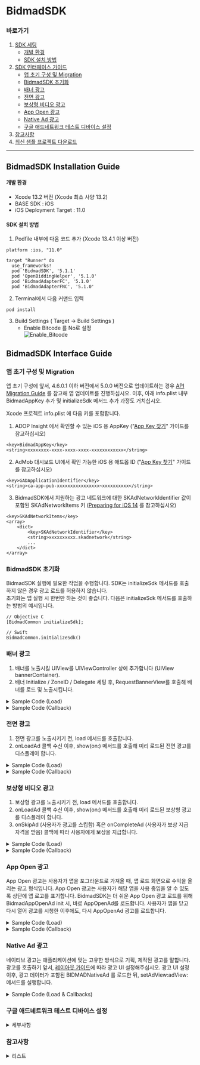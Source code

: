# BidmadSDK
### 바로가기
1. [SDK 세팅](#bidmadsdk-installation-guide)
    - [개발 환경](#개발-환경)
    - [SDK 설치 방법](#sdk-설치-방법)
2. [SDK 인터페이스 가이드](#bidmadsdk-interface-guide)
    - [앱 초기 구성 및 Migration](#앱-초기-구성-및-migration)
    - [BidmadSDK 초기화](#bidmadsdk-초기화)
    - [배너 광고](#배너-광고)
    - [전면 광고](#전면-광고)
    - [보상형 비디오 광고](#보상형-비디오-광고)
    - [App Open 광고](#app-open-광고)
    - [Native Ad 광고](#native-ad-광고)
    - [구글 애드네트워크 테스트 디바이스 설정](#구글-애드네트워크-테스트-디바이스-설정)
3. [참고사항](#참고사항)
4. [최신 샘플 프로젝트 다운로드](https://github.com/bidmad/Bidmad-iOS/archive/refs/heads/main.zip)
---

## BidmadSDK Installation Guide

#### 개발 환경
- Xcode 13.2 버전 (Xcode 최소 사양 13.2)
- BASE SDK : iOS
- iOS Deployment Target : 11.0
#### SDK 설치 방법
1. Podfile 내부에 다음 코드 추가 (Xcode 13.4.1 이상 버전)

```
platform :ios, "11.0"

target "Runner" do
  use_frameworks!
  pod 'BidmadSDK', '5.1.1'
  pod 'OpenBiddingHelper', '5.1.0'
  pod 'BidmadAdapterFC', '5.1.0'
  pod 'BidmadAdapterFNC', '5.1.0'
```

2. Terminal에서 다음 커맨드 입력

```
pod install
```
    
3. Build Settings ( Target → Build Settings ) <br>
    - Enable Bitcode 를 No로 설정<br>
        ![Enable_Bitcode](https://i.imgur.com/aXOBmr1.png)<br>

## BidmadSDK Interface Guide

### 앱 초기 구성 및 Migration<br>
앱 초기 구성에 앞서, 4.6.0.1 이하 버전에서 5.0.0 버전으로 업데이트하는 경우 [API Migration Guide](https://github.com/bidmad/Bidmad-iOS/wiki/v5.0.0-API-Migration-Guide-%5BKR%5D) 를 참고해 앱 업데이트를 진행하십시오. 이후, 아래 info.plist 내부 BidmadAppKey 추가 및 initializeSdk 메서드 추가 과정도 거치십시오.<br>

Xcode 프로젝트 info.plist 에 다음 키를 포함합니다.<br>
1. ADOP Insight 에서 확인할 수 있는 iOS 용 AppKey ("[App Key 찾기](https://github.com/bidmad/SDK/wiki/Find-your-app-key%5BKR%5D)" 가이드를 참고하십시오) <br>

```
<key>BidmadAppKey</key>
<string>xxxxxxxx-xxxx-xxxx-xxxx-xxxxxxxxxxxx</string>
```

2. AdMob 대시보드 UI에서 확인 가능한 iOS 용 애드몹 ID ("[App Key 찾기](https://github.com/bidmad/SDK/wiki/Find-your-app-key%5BKR%5D)" 가이드를 참고하십시오) <br>

```
<key>GADApplicationIdentifier</key>
<string>ca-app-pub-xxxxxxxxxxxxxxxx~xxxxxxxxxx</string>
```

3. BidmadSDK에서 지원하는 광고 네트워크에 대한 SKAdNetworkIdentifier 값이 포함된 SKAdNetworkItems 키 ([Preparing for iOS 14](https://github.com/bidmad/Bidmad-iOS/wiki/Preparing-for-iOS-14%5BENG%5D) 를 참고하십시오)<br>

```
<key>SKAdNetworkItems</key>
<array>
    <dict>
        <key>SKAdNetworkIdentifier</key>
        <string>xxxxxxxxxx.skadnetwork</string>
        ...
    </dict>
</array>
```

### BidmadSDK 초기화<br>
BidmadSDK 실행에 필요한 작업을 수행합니다. SDK는 initializeSdk 메서드를 호출하지 않은 경우 광고 로드를 허용하지 않습니다.<br>
초기화는 앱 실행 시 한번만 하는 것이 좋습니다. 다음은 initializeSdk 메서드를 호출하는 방법의 예시입니다.<br>

```
// Objective C
[BidmadCommon initializeSdk];

// Swift
BidmadCommon.initializeSdk()
```

### 배너 광고
1. 배너를 노출시킬 UIView를 UIViewController 상에 추가합니다 (UIView bannerContainer).
2. 배너 Initialize / ZoneID / Delegate 세팅 후, RequestBannerView를 호출해 배너를 로드 및 노출시킵니다.

<details markdown="1">
<summary>Sample Code (Load)</summary>
<br>

```
// Objective C

@import OpenBiddingHelper;

@interface BannerViewController : UIViewController<BIDMADOpenBiddingBannerDelegate> {
    BidmadBannerAd *bannerAd;
}
__weak IBOutlet UIView *bannerContainer;
@end

@implementation BannerViewController

- (void)viewDidLoad {

    // Please set the Zone ID before calling a banner ad.
    NSString *zoneID = @"XXXXXXXX-XXXX-XXXX-XXXX-XXXXXXXXXXXX";
    bannerAd = [[BidmadBannerAd alloc] initWith:self containerView:self.BannerContainer zoneID:zoneID];
    bannerAd.delegate = self;
    [bannerAd setRefreshInterval:[@60 integerValue]];
    
    [bannerAd load];
}

// Swift

import OpenBiddingHelper

class BannerViewController: UIViewController, BIDMADOpenBiddingBannerDelegate {
    var bannerAd: BidmadBannerAd!
    @IBOutlet weak var bannerContainer: UIView!
    
    override func viewDidLoad() {
        super.viewDidLoad()
        
        bannerAd = BidmadBannerAd(self, containerView: bottomView, zoneID: "XXXXXXXX-XXXX-XXXX-XXXX-XXXXXXXXXXXX")
        bannerAd.delegate = self
        bannerAd.setRefreshInterval(60)
        bannerAd.load()
    }
}
```
</details>

<details markdown="1">
<summary>Sample Code (Callback)</summary>
<br>

```
// Objective C

- (void)onLoadAd:(OpenBiddingBanner *)bidmadAd {
    NSLog(@"Load")
}

- (void)onClickAd:(OpenBiddingBanner *)bidmadAd {
    NSLog(@"Click")
}

- (void)onLoadFailAd:(OpenBiddingBanner *)bidmadAd error:(NSError * _Nonnull)error {
    NSLog(@"LoadFail")
}

// Swift

func onLoadAd(_ bidmadAd: OpenBiddingBanner) {
    print("ad is loaded")
}

func onLoadFailAd(_ bidmadAd: OpenBiddingBanner, error: Error) {
    print("ad failed to load with error \(error.localizedDescription)")
}
func onClickAd(_ bidmadAd: OpenBiddingBanner) {
    print("ad is clicked")
}
```
</details>

### 전면 광고
1. 전면 광고를 노출시키기 전, load 메서드를 호출합니다.
2. onLoadAd 콜백 수신 이후, show(on:) 메서드를 호출해 미리 로드된 전면 광고를 디스플레이 합니다. 

<details markdown="1">
<summary>Sample Code (Load)</summary>
<br>

```
// Objective C

@import OpenBiddingHelper;

@interface InterstitialViewController () <BIDMADOpenBiddingInterstitialDelegate> {
    BidmadInterstitialAd *interstitialAd;
}
@end

@implementation InterstitialViewController
- (void)viewDidLoad {
    
    NSString *zoneID = @"xxxxxxxx-xxxx-xxxx-xxxx-xxxxxxxxxxxx";
    interstitialAd = [[BidmadInterstitialAd alloc] initWithZoneID:zoneID];
    [interstitialAd setDelegate: self];
}

-(void)loadAd {
    [interstitialAd load];
}
...
-(void)showAd {
    [interstitialAd showOnViewController:self];
}

// Swift

import OpenBiddingHelper

class InterstitialController: UIViewController, BIDMADOpenBiddingInterstitialDelegate {
    static let interstitialZoneID = "xxxxxxxx-xxxx-xxxx-xxxx-xxxxxxxxxxxx"
    let interstitialAd = BidmadInterstitialAd(zoneID: interstitialZoneID)
   
    override func viewDidLoad() {
        super.viewDidLoad()
        
        interstitialAd.delegate = self
    }
  
    func loadAd() {
        interstitialAd.load()
    }

    func showAd() {
        interstitialAd.show(on: self)
    }
}
```
</details>

<details markdown="1">
<summary>Sample Code (Callback)</summary>
<br>

```
// Objective C

- (void)onLoadAd:(OpenBiddingInterstitial *)bidmadAd {
    NSLog(@"Load");
}

- (void)onLoadFailAd:(OpenBiddingInterstitial *)bidmadAd error:(NSError * _Nonnull)error {
    NSLog(@"Load Fail");
}

- (void)onShowAd:(OpenBiddingInterstitial *)bidmadAd {
    NSLog(@"Show");
}

- (void)onClickAd:(OpenBiddingInterstitial *)bidmadAd {
    NSLog(@"Click");
}

- (void)onCloseAd:(OpenBiddingInterstitial *)bidmadAd {
    NSLog(@"Close");
}

// Swift

func onLoadAd(_ bidmadAd: OpenBiddingInterstitial) {
    print("ad is loaded")
}

func onLoadFailAd(_ bidmadAd: OpenBiddingInterstitial, error: Error) {
    print("ad failed to load with error \(error.localizedDescription)")
}

func onShowAd(_ bidmadAd: OpenBiddingInterstitial) {
    print("ad is shown")
}

func onClickAd(_ bidmadAd: OpenBiddingInterstitial) {
    print("ad is clicked")
}

func onCloseAd(_ bidmadAd: OpenBiddingInterstitial) {
    print("ad is closed")
}
```
</details>

### 보상형 비디오 광고
1. 보상형 광고를 노출시키기 전, load 메서드를 호출합니다.
2. onLoadAd 콜백 수신 이후, show(on:) 메서드를 호출해 미리 로드된 보상형 광고를 디스플레이 합니다.
3. onSkipAd (사용자가 광고를 스킵함) 혹은 onCompleteAd (사용자가 보상 지급 자격을 받음) 콜백에 따라 사용자에게 보상을 지급합니다.

<details markdown="1">
<summary>Sample Code (Load)</summary>
<br>

```
// Objective C
@import OpenBiddingHelper;

@interface RewardViewController () <BIDMADOpenBiddingRewardVideoDelegate> {
    BidmadRewardAd *rewardAd;
}
@end

@implementation RewardViewController

- (void)viewDidLoad {
    
    NSString *zoneID = @"xxxxxxxx-xxxx-xxxx-xxxx-xxxxxxxxxxxx";
    rewardAd = [[BidmadRewardAd alloc] initWithZoneID:zoneID];
    rewardAd.delegate = self;
}

-(void)loadReward {
    [rewardAd load];
}
   

-(void)showReward {
    [rewardAd showOnViewController:self];
}

// Swift

import OpenBiddingHelper

class RewardVideoController: UIViewController, BIDMADOpenBiddingRewardVideoDelegate {
    static let rewardZoneID = "xxxxxxxx-xxxx-xxxx-xxxx-xxxxxxxxxxxx"
    let rewardAd = BidmadRewardAd(zoneID: rewardZoneID)

    override func viewDidLoad() {
        super.viewDidLoad()
    
        rewardAd.delegate = self
    }
    
    func loadAd() {
        rewardAd.load()
    }
  
    func showAd() {
        rewardAd.show(on: self)
    }
}
```
</details>

<details markdown="1">
<summary>Sample Code (Callback)</summary>
<br>

```
// Objective C

- (void)onLoadAd:(OpenBiddingRewardVideo *)bidmadAd {
    NSLog(@"Load");
}

- (void)onLoadFailAd:(OpenBiddingRewardVideo *)bidmadAd error:(NSError * _Nonnull)error {
    NSLog(@"Load Fail");
}

- (void)onShowAd:(OpenBiddingRewardVideo *)bidmadAd {
    NSLog(@"Show");
}

- (void)onClickAd:(OpenBiddingRewardVideo *)bidmadAd {
    NSLog(@"Click");
}

- (void)onCompleteAd:(OpenBiddingRewardVideo *)bidmadAd {
    NSLog(@"Complete");
}

- (void)onSkipAd:(OpenBiddingRewardVideo *)bidmadAd {
    NSLog(@"Skip");
}

- (void)onCloseAd:(OpenBiddingRewardVideo *)bidmadAd {
    NSLog(@"Close");
}

// Swift

func onLoadAd(_ bidmadAd: OpenBiddingRewardVideo) {
    print("ad is loaded")
}

func onLoadFailAd(_ bidmadAd: OpenBiddingRewardVideo, error: Error) {
    print("ad failed to load with error \(error.localizedDescription)")
}

func onShowAd(_ bidmadAd: OpenBiddingRewardVideo) {
    print("ad is shown")
}

func onClickAd(_ bidmadAd: OpenBiddingRewardVideo) {
    print("ad is clicked")
}

func onCompleteAd(_ bidmadAd: OpenBiddingRewardVideo) {
    print("ad reward is completed")
}

func onSkipAd(_ bidmadAd: OpenBiddingRewardVideo) {
    print("ad reward is skipped")
}

func onCloseAd(_ bidmadAd: OpenBiddingRewardVideo) {
    print("ad is closed")
}
```
</details>

### App Open 광고
App Open 광고는 사용자가 앱을 포그라운드로 가져올 때, 앱 로드 화면으로 수익을 올리는 광고 형식입니다. App Open 광고는 사용자가 해당 앱을 사용 중임을 알 수 있도록 상단에 앱 로고를 표기합니다. BidmadSDK는 더 쉬운 App Open 광고 로드를 위해 BidmadAppOpenAd init 시, 바로 AppOpenAd를 로드합니다. 사용자가 앱을 닫고 다시 열어 광고를 시청한 이후에도, 다시 AppOpenAd 광고를 로드합니다.

<details markdown="1">
<summary>Sample Code (Load)</summary>
<br>

```
// Objective C

@interface AppOpenAdViewController () <OpenBiddingAppOpenAdDelegate>
@property (nonatomic, strong) BidmadAppOpenAd *appOpenAd;
@end

@implementation AppOpenAdViewController

- (void)viewDidLoad {
    [super viewDidLoad];
    
    self.appOpenAd = [[BidmadAppOpenAd alloc] initWith:self zoneID:@"0ddd6401-0f19-49ee-b1f9-63e910f92e77"];
    [self.appOpenAd setDelegate: self];
}

- (void)loadAd {
    [self.appOpenAd load];
}

- (void)showAd {
    if ([self.appOpenAd isLoaded]) {
        [self.appOpenAd show];
    }
}

- (void)deregister {
    // Disable App Open Ad automatically showing once your app moves to foreground
    [self.appOpenAd deregisterForAppOpenAd];
}

@end

// Swift

import OpenBiddingHelper

class AppOpenAdViewController: UIViewController, OpenBiddingAppOpenAdDelegate {
    let appOpenAdZoneID = "xxxxxxxx-xxxx-xxxx-xxxx-xxxxxxxxxxxx"
    var appOpenAd: BidmadAppOpenAd!
    
    override func viewDidLoad() {
        super.viewDidLoad()
        
        appOpenAd = BidmadAppOpenAd(self, zoneID: appOpenAdZoneID)
        appOpenAd.delegate = self
    }
    
    func loadAppOpenAd() {
        appOpenAd.load()
    }
    
    func showAppOpenAd() {
        if appOpenAd.isLoaded() {
            appOpenAd.show()
        }
    }
    
    func deregisterAppOpenAd() {
        appOpenAd.deregisterForAppOpenAd()
    }
}
```
</details>

<details markdown="1">
<summary>Sample Code (Callback)</summary>
<br>

```
- (void)onLoadAd:(OpenBiddingAppOpenAd *)bidmadAd {
    NSLog(@"Load");
}

- (void)onShowAd:(OpenBiddingAppOpenAd *)bidmadAd {
    NSLog(@"Show");
}

- (void)onClickAd:(OpenBiddingAppOpenAd *)bidmadAd {
    NSLog(@"Click");
}

- (void)onCloseAd:(OpenBiddingAppOpenAd *)bidmadAd {
    NSLog(@"Close");
}

- (void)onLoadFailAd:(OpenBiddingAppOpenAd *)bidmadAd error:(NSError * _Nonnull)error {
    NSLog(@"Load Fail");
}

// Swift

func onLoadAd(_ bidmadAd: OpenBiddingAppOpenAd) {
    print("ad is loaded")
}

func onLoadFailAd(_ bidmadAd: OpenBiddingAppOpenAd, error: Error) {
    print("ad failed to load with error \(error.localizedDescription)")
}

func onShowAd(_ bidmadAd: OpenBiddingAppOpenAd) {
    print("ad is shown")
}

func onClickAd(_ bidmadAd: OpenBiddingAppOpenAd) {
    print("ad is clicked")
}

func onCloseAd(_ bidmadAd: OpenBiddingAppOpenAd) {
    print("ad is closed")
}
```
</details>

### Native Ad 광고
네이티브 광고는 애플리케이션에 맞는 고유한 방식으로 기획, 제작된 광고를 말합니다. 광고를 호출하기 앞서, [레이아웃 가이드](https://github.com/bidmad/Bidmad-iOS/wiki/Native-Ad-Layout-Setting-Guide-%5BKOR%5D)에 따라 광고 UI 설정해주십시오. 광고 UI 설정 이후, 광고 데이터가 포함된 BIDMADNativeAd 를 로드한 뒤, setAdView:adView: 메서드를 실행합니다.

<details markdown="1">
<summary>Sample Code (Load & Callbacks)</summary>
<br>

```
// Objective C

@import OpenBiddingHelper; 

@interface NativeAdViewController ()
@property (strong, nonatomic) BidmadNativeAdLoader *adLoader;
@end
...

- (void)viewDidLoad {
    self.adLoader = [BidmadNativeAdLoader new];
    self.adLoader.delegate = self;
    self.adLoader.numberOfAds = 5;
    
    [self.adLoader requestAd:@"7fe8f6de-cd99-4769-9ae6-a471cfd7e2b1"];
}

#pragma mark Native Ad Delegate Methods

- (void)onClickAd:(BIDMADNativeAd *)bidmadAd {
    ADOPLog.printInfo(@"Native Ad Click: %@", bidmadAd.adData.description);
}

- (void)onLoadAd:(BIDMADNativeAd *)bidmadAd {
    ADOPLog.printInfo(@"Native Ad Load: %@", bidmadAd.adData.description);
    
    BIDMADNativeAdView *view = [NSBundle.mainBundle loadNibNamed:@"NativeAdView" owner:nil options:nil].firstObject;
    [self.adLoader setAdView:self adView:view];
}

- (void)onLoadFailAd:(BIDMADNativeAd *)bidmadAd error:(NSError *)error {
    ADOPLog.printInfo(@"Native Ad Fail: %@", error.localizedDescription);
}

// Swift

let adLoader = BidmadNativeAdLoader()

override func viewDidLoad() {
    super.viewDidLoad()

    adLoader.delegate = self
    adLoader.numberOfAds = 1
    
    // Insert your own zoneID as an argument in the method, 'requestAd:(NSString *)'
    adLoader.requestAd("xxxxxxxx-xxxx-xxxx-xxxx-xxxxxxxxxxxx")
}

// MARK: BIDMADNativeAdDelegate

func onLoad(_ bidmadAd: BIDMADNativeAd) {
    guard let nativeAdView = Bundle.main.loadNibNamed("NativeAdView", owner: nil)?.first as? BIDMADNativeAdView else {
        return
    }

    self.adLoader.setAdView(self, adView: nativeAdView)
}

func onClick(_ bidmadAd: BIDMADNativeAd) {
    print("Native Ad Click: \(bidmadAd.adData?.headline ?? "No Headline")")
}

func onLoadFail(_ bidmadAd: BIDMADNativeAd, error: Error) {
    print("Native Ad Fail: \(error.localizedDescription)")
}
```
</details>

### 구글 애드네트워크 테스트 디바이스 설정
</details>
<details markdown="1">
<summary>세부사항</summary>
<br>

구글 애드네트워크를 위한 테스트 디바이스 설정은 다음과 같은 과정이 필요합니다.  

광고 통합 앱을 로드하고 광고를 요청합니다.
콘솔에서 다음과 같은 메시지를 확인합니다.

```
<Google> To get test ads on this device, set: GADMobileAds.sharedInstance.requestConfiguration.testDeviceIdentifiers = @[ @"xxxxxxxxxxxxxxxxxxxxxxxxxxxxxxxx" ];
```
콘솔에 기록된 테스트 디바이스 ID를 다음 코드를 통해 세팅하십시오.
```
// ObjC
[BidmadCommon setTestDeviceId:@"xxxxxxxxxxxxxxxxxxxxxxxxxxxxxxxx"];

// Swift
BidmadCommon.setTestDeviceId("xxxxxxxxxxxxxxxxxxxxxxxxxxxxxxxx")
```

</details>

### 참고사항

</details>
<details markdown="1">
<summary>리스트</summary>
<br>

- [Class Reference for BidmadSDK-iOS](https://github.com/bidmad/Bidmad-iOS/wiki/README-ClassReference)
- Apple privacy survey ([[ENG]](https://github.com/bidmad/Bidmad-iOS/wiki/Apple-privacy-survey%5BENG%5D) | [[KOR]](https://github.com/bidmad/Bidmad-iOS/wiki/Apple-privacy-survey%5BKOR%5D))
- iOS GDPR Guide ([[ENG]](https://github.com/bidmad/Bidmad-iOS/wiki/iOS-GDPR-Guide-%5BENG%5D) | [[KOR]](https://github.com/bidmad/Bidmad-iOS/wiki/iOS-GDPR-Guide-%5BKOR%5D))
- Preparing for iOS 14 ([[ENG]](https://github.com/bidmad/Bidmad-iOS/wiki/Preparing-for-iOS-14%5BENG%5D) | [[KOR]](https://github.com/bidmad/Bidmad-iOS/wiki/Preparing-for-iOS-14%5BKOR%5D))
</details>


